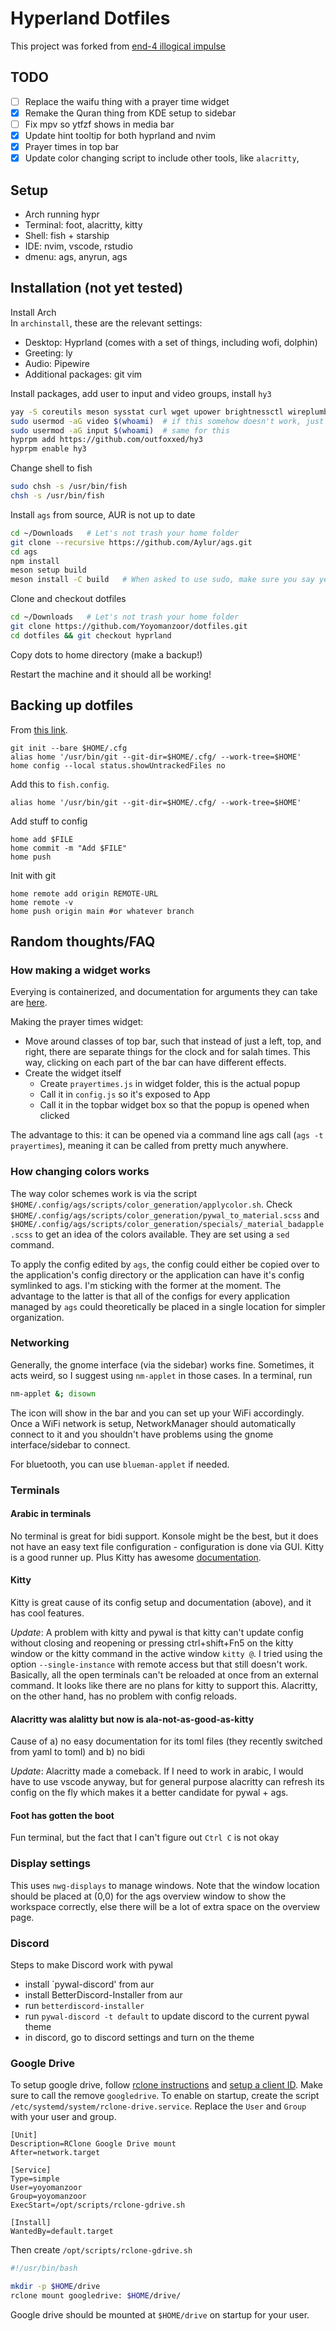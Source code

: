 # Hyperland Dotfiles

This project was forked from [end-4 illogical impulse](https://github.com/end-4/dots-hyprland/tree/illogical-impulse)

## TODO

- [ ] Replace the waifu thing with a prayer time widget
- [x] Remake the Quran thing from KDE setup to sidebar
- [ ] Fix mpv so ytfzf shows in media bar
- [x] Update hint tooltip for both hyprland and nvim
- [x] Prayer times in top bar
- [x] Update color changing script to include other tools, like `alacritty`, 

## Setup

- Arch running hypr
- Terminal: foot, alacritty, kitty
- Shell: fish + starship
- IDE: nvim, vscode, rstudio
- dmenu: ags, anyrun, ags

## Installation (not yet tested)

Install Arch<br>
In `archinstall`, these are the relevant settings:
- Desktop: Hyprland (comes with a set of things, including wofi, dolphin)
- Greeting: ly
- Audio: Pipewire
- Additional packages: git vim

Install packages, add user to input and video groups, install `hy3`

```bash
yay -S coreutils meson sysstat curl wget upower brightnessctl wireplumber blueberry rsync bat less fzf eza anyrun swappy grim fish fuzzel kitty alacritty foot thunar gjs gnome-bluetooth-3.0 gnome-control-center gnome-keyring gradience-git pavucontrol gobject-introspection gojq gtk3 gtk-layer-shell libdbusmenu-gtk3 networkmanager npm plasma-browser-integration playerctl polkit-gnome ripgrep sassc slurp starship swayidle typescript wlr-randr nwg-displays xorg-xrandr webp-pixbuf-loader wl-clipboard tesseract yad ydotool adw-gtk3-git cava hyprland-git hyprpicker-git python-material-color-utilities python-pywal python-poetry python-build python-pillow swww swaylock-effects-git wayland-idle-inhibitor-git wlogout wlsunset-git fastfetch neovim find-the-command micromamba-bin wf-recorder wps-office ttf-wps-fonts lexend-fonts-git ttf-material-symbols-variable-git ttf-space-mono-nerd ttf-jetbrains-mono-nerd ttf-amiri ttf-scheherazade-new
sudo usermod -aG video $(whoami)  # if this somehow doesn't work, just replace "$(whoami)" with your username
sudo usermod -aG input $(whoami)  # same for this
hyprpm add https://github.com/outfoxxed/hy3
hyprpm enable hy3
```

Change shell to fish

```bash
sudo chsh -s /usr/bin/fish
chsh -s /usr/bin/fish
```

Install `ags` from source, AUR is not up to date

```bash
cd ~/Downloads   # Let's not trash your home folder
git clone --recursive https://github.com/Aylur/ags.git
cd ags
npm install
meson setup build
meson install -C build   # When asked to use sudo, make sure you say yes
```

Clone and checkout dotfiles

```bash
cd ~/Downloads   # Let's not trash your home folder
git clone https://github.com/Yoyomanzoor/dotfiles.git
cd dotfiles && git checkout hyprland
```

Copy dots to home directory (make a backup!)

Restart the machine and it should all be working!

## Backing up dotfiles

From [this link](https://www.atlassian.com/git/tutorials/dotfiles).

```fish
git init --bare $HOME/.cfg
alias home '/usr/bin/git --git-dir=$HOME/.cfg/ --work-tree=$HOME'
home config --local status.showUntrackedFiles no
```

Add this to `fish.config`.

```fish
alias home '/usr/bin/git --git-dir=$HOME/.cfg/ --work-tree=$HOME'
```

Add stuff to config

```fish
home add $FILE
home commit -m "Add $FILE"
home push
```

Init with git

```fish
home remote add origin REMOTE-URL
home remote -v
home push origin main #or whatever branch
```

## Random thoughts/FAQ

### How making a widget works

Everying is containerized, and documentation for arguments they can take are [here](https://aylur.github.io/ags-docs/config/widgets/).

Making the prayer times widget:
- Move around classes of top bar, such that instead of just a left, top, and right, there are separate things for the clock and for salah times. This way, clicking on each part of the bar can have different effects.
- Create the widget itself
    - Create `prayertimes.js` in widget folder, this is the actual popup
    - Call it in `config.js` so it's exposed to App
    - Call it in the topbar widget box so that the popup is opened when clicked

The advantage to this: it can be opened via a command line ags call (`ags -t prayertimes`), meaning it can be called from pretty much anywhere.

### How changing colors works

The way color schemes work is via the script `$HOME/.config/ags/scripts/color_generation/applycolor.sh`. Check `$HOME/.config/ags/scripts/color_generation/pywal_to_material.scss` and `$HOME/.config/ags/scripts/color_generation/specials/_material_badapple.scss` to get an idea of the colors available. They are set using a `sed` command.

To apply the config edited by `ags`, the config could either be copied over to the application's config directory or the application can have it's config symlinked to ags. I'm sticking with the former at the moment. The advantage to the latter is that all of the configs for every application managed by `ags` could theoretically be placed in a single location for simpler organization.

### Networking

Generally, the gnome interface (via the sidebar) works fine. Sometimes, it acts weird, so I suggest using `nm-applet` in those cases. In a terminal, run

```bash
nm-applet &; disown
```

The icon will show in the bar and you can set up your WiFi accordingly.<br>
Once a WiFi network is setup, NetworkManager should automatically connect to it and you shouldn't have problems using the gnome interface/sidebar to connect.

For bluetooth, you can use `blueman-applet` if needed.

### Terminals

#### Arabic in terminals

No terminal is great for bidi support. Konsole might be the best, but it does not have an easy text file configuration - configuration is done via GUI. Kitty is a good runner up. Plus Kitty has awesome [documentation](https://sw.kovidgoyal.net/kitty/conf/).

#### Kitty

Kitty is great cause of its config setup and documentation (above), and it has cool features.

_Update_: A problem with kitty and pywal is that kitty can't update config without closing and reopening or pressing ctrl+shift+Fn5 on the kitty window or the kitty command in the active window `kitty @`. I tried using the option `--single-instance` with remote access but that still doesn't work. Basically, all the open terminals can't be reloaded at once from an external command. It looks like there are no plans for kitty to support this. Alacritty, on the other hand, has no problem with config reloads.

#### Alacritty was alalitty but now is ala-not-as-good-as-kitty

Cause of a) no easy documentation for its toml files (they recently switched from yaml to toml) and b) no bidi

_Update_: Alacritty made a comeback. If I need to work in arabic, I would have to use vscode anyway, but for general purpose alacritty can refresh its config on the fly which makes it a better candidate for pywal + ags.

#### Foot has gotten the boot

Fun terminal, but the fact that I can't figure out `Ctrl C` is not okay

### Display settings

This uses `nwg-displays` to manage windows. Note that the window location should be placed at (0,0) for the ags overview window to show the workspace correctly, else there will be a lot of extra space on the overview page.

### Discord

Steps to make Discord work with pywal
- install `pywal-discord' from aur
- install BetterDiscord-Installer from aur
- run `betterdiscord-installer`
- run `pywal-discord -t default` to update discord to the current pywal theme
- in discord, go to discord settings and turn on the theme

### Google Drive
To setup google drive, follow [rclone instructions](https://rclone.org/drive/) and [setup a client ID](https://rclone.org/drive/#making-your-own-client-id). Make sure to call the remove `googledrive`.
To enable on startup, create the script `/etc/systemd/system/rclone-drive.service`. Replace the `User` and `Group` with your user and group.

```desktop
[Unit]
Description=RClone Google Drive mount
After=network.target

[Service]
Type=simple
User=yoyomanzoor
Group=yoyomanzoor
ExecStart=/opt/scripts/rclone-gdrive.sh

[Install]
WantedBy=default.target
```

Then create `/opt/scripts/rclone-gdrive.sh`

```sh
#!/usr/bin/bash

mkdir -p $HOME/drive
rclone mount googledrive: $HOME/drive/
```

Google drive should be mounted at `$HOME/drive` on startup for your user.
